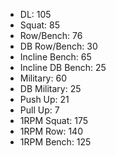* DL: 105
*  Squat: 85
*  Row/Bench: 76
*  DB Row/Bench: 30
*  Incline Bench: 65
*  Incline DB Bench: 25
*  Military: 60
*  DB Military: 25
*  Push Up: 21
*  Pull Up: 7
*  1RPM Squat: 175
*  1RPM Row: 140
*  1RPM Bench: 125
